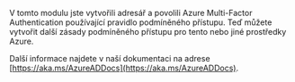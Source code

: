 V tomto modulu jste vytvořili adresář a povolili Azure Multi-Factor Authentication používající pravidlo podmíněného přístupu. Teď můžete vytvořit další zásady podmíněného přístupu pro tento nebo jiné prostředky Azure.

Další informace najdete v naší dokumentaci na adrese [https://aka.ms/AzureADDocs](https://aka.ms/AzureADDocs).
